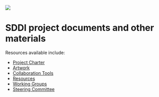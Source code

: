 ![](https://github.com/sddiproject/foundation/raw/main/artwork/color/sddi-color.svg)

# SDDI project documents and other materials

Resources available include:

- [Project Charter](charter.pdf)
- [Artwork](artwork)
- [Collaboration Tools](tools)
- [Resources](resources.md)
- [Working Groups](working_groups.md)
- [Steering Committee](steering_committee)
